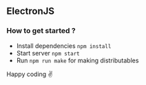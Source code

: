 ## ElectronJS

### How to get started ?
- Install dependencies `npm install`
- Start server `npm start`
- Run `npm run make` for making distributables


Happy coding :v: